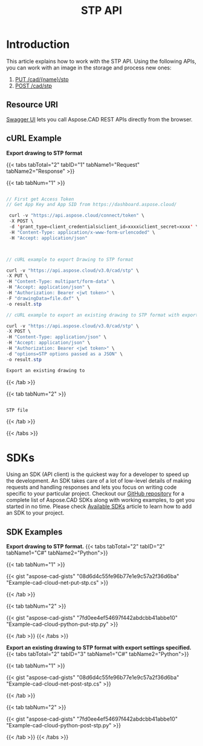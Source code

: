 ﻿---
title: "STP API"
type: docs
url: /working-with-aspose-cad-cloud-formats-api/stp/
weight: 200
---

# **Introduction**
This article explains how to work with the STP API. Using the following APIs, you can work with an image in the storage and process new ones:

1. [PUT /cad/{name}/stp](https://reference.aspose.cloud/cad/#!/Stp/PutDrawingStp)
1. [POST /cad/stp](https://reference.aspose.cloud/cad/#!/Stp/PostDrawingStp)

## **Resource URI**
[Swagger UI](https://reference.aspose.cloud/cad/) lets you call Aspose.CAD REST APIs directly from the browser.

## **cURL Example**
**Export drawing to STP format**

{{< tabs tabTotal="2" tabID="1" tabName1="Request" tabName2="Response" >}}

{{< tab tabNum="1" >}}

```java

// First get Access Token
// Get App Key and App SID from https://dashboard.aspose.cloud/

 curl -v "https://api.aspose.cloud/connect/token" \
 -X POST \
 -d 'grant_type=client_credentials&client_id=xxxx&client_secret=xxxx' \
 -H "Content-Type: application/x-www-form-urlencoded" \
 -H "Accept: application/json"



// cURL example to export Drawing to STP format

curl -v "https://api.aspose.cloud/v3.0/cad/stp" \
-X PUT \
-H "Content-Type: multipart/form-data" \
-H "Accept: application/json" \
-H "Authorization: Bearer <jwt token>" \
-F "drawingData=file.dxf" \
-o result.stp

// cURL example to export an existing drawing to STP format with export settings specified

curl -v "https://api.aspose.cloud/v3.0/cad/stp" \
-X POST \
-H "Content-Type: application/json" \
-H "Accept: application/json" \
-H "Authorization: Bearer <jwt token>" \
-d "options=STP options passed as a JSON" \
-o result.stp

Export an existing drawing to
```

{{< /tab >}}

{{< tab tabNum="2" >}}

```java

STP file 

```

{{< /tab >}}

{{< /tabs >}}
            
# **SDKs**
Using an SDK (API client) is the quickest way for a developer to speed up the development. An SDK takes care of a lot of low-level details of making requests and handling responses and lets you focus on writing code specific to your particular project. Checkout our [GitHub repository](https://github.com/aspose-cad-cloud) for a complete list of Aspose.CAD SDKs along with working examples, to get you started in no time. Please check [Available SDKs](/cad/available-sdks/) article to learn how to add an SDK to your project.
## **SDK Examples**
**Export drawing to STP format.**
{{< tabs tabTotal="2" tabID="2" tabName1="C#" tabName2="Python">}}

{{< tab tabNum="1" >}}

{{< gist "aspose-cad-gists" "08d6d4c55fe96b77e1e9c57a2f36d6ba" "Example-cad-cloud-net-put-stp.cs" >}}

{{< /tab >}}

{{< tab tabNum="2" >}}

{{< gist "aspose-cad-gists" "7fd0ee4ef54697f442abdcbb41abbe10" "Example-cad-cloud-python-put-stp.py" >}}

{{< /tab >}}
{{< /tabs >}}


**Export an existing drawing to STP format with export settings specified.**
{{< tabs tabTotal="2" tabID="3" tabName1="C#" tabName2="Python">}}

{{< tab tabNum="1" >}}

{{< gist "aspose-cad-gists" "08d6d4c55fe96b77e1e9c57a2f36d6ba" "Example-cad-cloud-net-post-stp.cs" >}}

{{< /tab >}}

{{< tab tabNum="2" >}}

{{< gist "aspose-cad-gists" "7fd0ee4ef54697f442abdcbb41abbe10" "Example-cad-cloud-python-post-stp.py" >}}

{{< /tab >}}
{{< /tabs >}}
